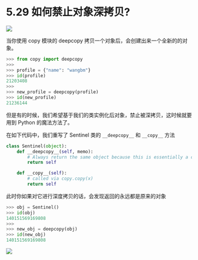# 5.29 如何禁止对象深拷贝?

![](https://image.iswbm.com/20200804124133.png)

当你使用 copy 模块的 deepcopy 拷贝一个对象后，会创建出来一个全新的的对象。

```python
>>> from copy import deepcopy
>>> 
>>> profile = {"name": "wangbm"}
>>> id(profile)
21203408
>>> 
>>> new_profile = deepcopy(profile)
>>> id(new_profile)
21236144
```

但是有的时候，我们希望基于我们的类实例化后对象，禁止被深拷贝，这时候就要用到 Python 的魔法方法了。

在如下代码中，我们重写了 Sentinel 类的 `__deepcopy__` 和  `__copy__` 方法

```python
class Sentinel(object):
    def __deepcopy__(self, memo):
        # Always return the same object because this is essentially a constant.
        return self

    def __copy__(self):
        # called via copy.copy(x)
        return self
```

此时你如果对它进行深度拷贝的话，会发现返回的永远都是原来的对象

```python
>>> obj = Sentinel()
>>> id(obj)
140151569169808
>>> 
>>> new_obj = deepcopy(obj)
>>> id(new_obj)
140151569169808
```

![](https://image.iswbm.com/20200607174235.png)
